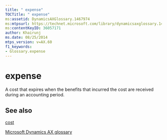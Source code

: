 ```yaml
---
title: " expense"
TOCTitle: " expense"
ms:assetid: DynamicsAXGlossary.1467974
ms:mtpsurl: https://technet.microsoft.com/library/dynamicsaxglossary.1467974(v=AX.60)
ms:contentKeyID: 36057171
author: Khairunj
ms.date: 08/25/2014
mtps_version: v=AX.60
f1_keywords:
- Glossary.expense
---
```


# expense

A cost that expires when the benefits that incurred the cost are received during an accounting period.

## See also

[cost](cost.md)

[Microsoft Dynamics AX glossary](glossary/microsoft-dynamics-ax-glossary.md)

  


